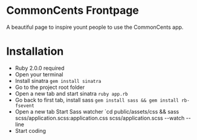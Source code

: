 # CommonCents Frontpage
A beautiful page to inspire yount people to use the CommonCents app.

# Installation
- Ruby 2.0.0 required
- Open your terminal
- Install sinatra `gem install sinatra`
- Go to the project root folder
- Open a new tab and start sinatra `ruby app.rb`
- Go back to first tab, install sass `gem install sass && gem install rb-fsevent`
- Open a new tab Start Sass watcher `cd public/assets/css && sass scss/application.scss:application.css scss/application.scss --watch --line
- Start coding
